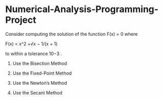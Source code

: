 # Numerical-Analysis-Programming-Project
Consider computing the solution of the function F(x) = 0 where

F(x) = x^2 +√x − 1/(x + 1)

to within a tolerance 10−3
.

1) Use the Bisection Method

2) Use the Fixed-Point Method

3) Use the Newton’s Method

4) Use the Secant Method

